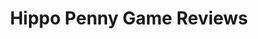 ---
title: Hippo Penny Game Reviews
layout: scoredetail
permalink: /meta-score/nobody-wants-to-die
header:
  teaser: /assets/images/nobody-wants-to-die.jpg
  video:
    id: PDpsmhRBev8
    provider: youtube
---